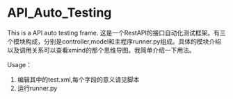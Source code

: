 # API_Auto_Testing
This is a API auto testing frame.
这是一个RestAPI的接口自动化测试框架。有三个模块构成，分别是controller,model和主程序runner.py组成。具体的模块介绍以及调用关系可以查看xmind的那个思维导图。我简单介绍一下用法。

Usage：
1. 编辑其中的test.xml,每个字段的意义请见脚本
2. 运行runner.py
